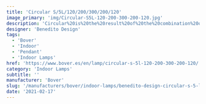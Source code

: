 ```yaml
---
title: 'Circular S/5L/120/200/300/200/120'
image_primary: 'img/Circular-S5L-120-200-300-200-120.jpg'
description: 'Circular%20is%20the%20result%20of%20the%20combination%20of%20design%20and%20architecture%20to%20create%20lights%20for%20large%20spaces.%20With%20this%20piece%2C%20Benedito%20Design%20accomplishes%20maximum%20expression%20with%20minimum%20materials.%20Circular%20offers%20great%20versatility%20with%20its%20combination%20of%20formats%20and%20finishes.%20Its%20timeless%20yet%20contemporary%20design%20gives%20it%20character%20and%20perfectly%20illuminates%20spaces%20of%20high%20architectural%20value.'
designer: 'Benedito Design'
tags:
  - 'Bover'
  - 'Indoor'
  - 'Pendant'
  - 'Indoor Lamps'
href: 'https://www.bover.es/en/lamp/circular-s-5l-120-200-300-200-120/'
category: 'Indoor Lamps'
subtitle: ''
manufacturer: 'Bover'
slug: '/manufacturers/bover/indoor-lamps/benedito-design-circular-s-5-l-120-200-300-200-120'
date: '2021-02-17'
---
```

